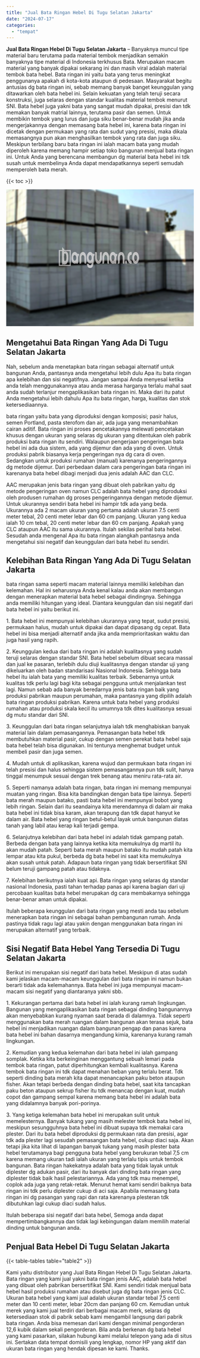 ```yaml
---
title: "Jual Bata Ringan Hebel Di Tugu Selatan Jakarta"
date: "2024-07-17"
categories: 
  - "tempat"
---
```


**Jual Bata Ringan Hebel Di Tugu Selatan Jakarta** – Banyaknya muncul tipe material baru terutama pada material tembok menjadikan semakin banyaknya tipe material di Indonesia terkhusus Bata. Merupakan macam material yang banyak dipakai sekarang ini dan masih viral adalah material tembok bata hebel. Bata ringan ini yaitu bata yang terus meningkat penggunanya apakah di kota-kota ataupun di pedesaan. Masyarakat begitu antusias dg bata ringan ini, sebab memang banyak banget keunggulan yang ditawarkan oleh bata hebel ini. Selain kekuatan yang telah teruji secara konstruksi, juga selaras dengan standar kualitas material tembok menurut SNI. Bata hebel juga yakni bata yang sangat mudah dipakai, presisi dan tdk memakan banyak matrial lainnya, terutama pasir dan semen. Untuk membikin tembok yang lurus dan juga siku benar-benar mudah jika anda mengerjakannya dengan memasang bata hebel ini, karena bata ringan ini dicetak dengan permukaan yang rata dan sudut yang presisi, maka dikala memasangnya pun akan menghasilkan tembok yang rata dan juga siku. Meskipun terbilang baru bata ringan ini ialah macam bata yang mudah diperoleh karena memang hampir setiap toko bangunan menjual bata ringan ini. Untuk Anda yang berencana membangun dg material bata hebel ini tdk susah untuk membelinya Anda dapat mendapatkannya seperti semudah memperoleh bata merah.

{{< toc >}}

![Jual Bata Ringan Hebel Di Tugu Selatan Jakarta](/images/jual-hebel-murah-37.png)

## Mengetahui Bata Ringan Yang Ada Di Tugu Selatan Jakarta

Nah, sebelum anda menetapkan bata ringan sebagai alternatif untuk bangunan Anda, pantasnya anda mengetahui lebih dulu Apa itu bata ringan apa kelebihan dan sisi negatifnya. Jangan sampai Anda menyesal ketika anda telah menggunakannya atau anda merasa harganya terlalu mahal saat anda sudah terlanjur mengaplikasikan bata ringan ini. Maka dari itu patut Anda mengetahui lebih dahulu Apa itu bata ringan, harga, kualitas dan stok ketersediaannya.

bata ringan yaitu bata yang diproduksi dengan komposisi; pasir halus, semen Portland, pasta sterofom dan air, ada juga yang menambahkan cairan aditif. Bata ringan ini proses pencetakannya melewati pencetakan khusus dengan ukuran yang selaras dg ukuran yang ditentukan oleh pabrik produksi bata ringan itu sendiri. Walaupun pengerjaan pengeringan bata hebel ini ada dua sistem, ada yang dijemur dan ada yang di oven. Untuk produksi pabrik biasanya kerja pengeringan nya dg cara di oven. Sedangkan untuk produksi rumahan (manual) karenanya pengeringannya dg metode dijemur. Dari perbedaan dalam cara pengeringan bata ringan ini karenanya bata hebel dibagi menjadi dua jenis adalah AAC dan CLC.

AAC merupakan jenis bata ringan yang dibuat oleh pabrikan yaitu dg metode pengeringan oven namun CLC adalah bata hebel yang diproduksi oleh produsen rumahan dg proses pengeringannya dengan metode dijemur. Untuk ukurannya sendiri bata hebel ini hampir tdk ada yang beda. Ukurannya ada 2 macam ukuran yang pertama adalah ukuran 7.5 centi meter tebal, 20 centi meter lebar dan 60 cm panjang. Ukuran yang kedua ialah 10 cm tebal, 20 centi meter lebar dan 60 cm panjang. Apakah yang CLC ataupun AAC itu sama ukurannya. Itulah sekilas perihal bata hebel. Sesudah anda mengenal Apa itu bata ringan alangkah pantasnya anda mengetahui sisi negatif dan keunggulan dari bata hebel itu sendiri.

## Kelebihan Bata Ringan Yang Ada Di Tugu Selatan Jakarta

bata ringan sama seperti macam material lainnya memiliki kelebihan dan kelemahan. Hal ini seharusnya Anda kenal kalau anda akan membangun dengan menerapkan material bata hebel sebagai dindingnya. Sehingga anda memiliki hitungan yang ideal. Diantara keunggulan dan sisi negatif dari bata hebel ini yaitu berikut ini.

1\. Bata hebel ini mempunyai kelebihan ukurannya yang tepat, sudut presisi, permukaan halus, mudah untuk dipakai dan dapat dipasang dg cepat. Bata hebel ini bisa menjadi alternatif anda jika anda memprioritaskan waktu dan juga hasil yang rapih.

2\. Keunggulan kedua dari bata ringan ini adalah kualitasnya yang sudah teruji selaras dengan standar SNI. Bata hebel sebelum dibuat secara massal dan jual ke pasaran, terlebih dulu diuji kualitasnya dengan standar uji yang dikeluarkan oleh badan standarisasi Nasional Indonesia. Sehingga bata hebel itu ialah bata yang memiliki kualitas terbaik. Sebenarnya untuk kualitas tdk perlu lagi bagi kita sebagai pengguna untuk menjalankan test lagi. Namun sebab ada banyak beredarnya jenis bata ringan baik yang produksi pabrikan maupun perumahan, maka pantasnya yang dipilih adalah bata ringan produksi pabrikan. Karena untuk bata hebel yang produksi rumahan atau produksi skala kecil itu umumnya tdk dites kualitasnya sesuai dg mutu standar dari SNI.

3\. Keunggulan dari bata ringan selanjutnya ialah tdk menghabiskan banyak material lain dalam pemasangannya. Pemasangan bata hebel tdk membutuhkan material pasir, cukup dengan semen perekat bata hebel saja bata hebel telah bisa digunakan. Ini tentunya menghemat budget untuk membeli pasir dan juga semen.

4\. Mudah untuk di aplikasikan, karena wujud dan permukaan bata ringan ini telah presisi dan halus sehingga sistem pemasangannya pun tdk sulit, hanya tinggal menumpuk sesuai dengan trek benang atau meniru rata-rata air.

5\. Seperti namanya adalah bata ringan, bata ringan ini memang mempunyai muatan yang ringan. Bisa kita bandingkan dengan bata tipe lainnya. Seperti bata merah maupun batako, pasti bata hebel ini mempunyai bobot yang lebih ringan. Selain dari itu seandainya kita merendamnya di dalam air maka bata hebel ini tidak bisa karam, akan terapung dan tdk dapat hanyut ke dalam air. Bata hebel yang ringan betul-betul layak untuk bangunan diatas tanah yang labil atau kerap kali terjadi gempa.

6\. Selanjutnya kelebihan dari bata hebel ini adalah tidak gampang patah. Berbeda dengan bata yang lainnya ketika kita memukulnya dg martil itu akan mudah patah. Seperti bata merah maupun batako itu mudah patah kita lempar atau kita pukul, berbeda dg bata hebel ini saat kita memukulnya akan susah untuk patah. Adapaun bata ringan yang tidak bersertifikat SNI belum teruji gampang patah atau tidaknya.

7\. Kelebihan berikutnya ialah kuat api. Bata ringan yang selaras dg standar nasional Indonesia, pasti tahan terhadap panas api karena bagian dari uji percobaan kualitas bata hebel merupakan dg cara membakarnya sehingga benar-benar aman untuk dipakai.

Itulah beberapa keunggulan dari bata ringan yang mesti anda tau sebelum menerapkan bata ringan ini sebagai bahan pembangunan rumah. Anda pastinya tidak ragu lagi atau yakin dengan menggunakan bata ringan ini merupakan alternatif yang terbaik.

## Sisi Negatif Bata Hebel Yang Tersedia Di Tugu Selatan Jakarta

Berikut ini merupakan sisi negatif dari bata hebel. Meskipun di atas sudah kami jelaskan macam-macam keunggulan dari bata ringan ini namun bukan berarti tidak ada kelemahannya. Bata hebel ini juga mempunyai macam-macam sisi negatif yang diantaranya yakni sbb.

1\. Kekurangan pertama dari bata hebel ini ialah kurang ramah lingkungan. Bangunan yang mengaplikasikan bata ringan sebagai dinding bangunannya akan menyebabkan kurang nyaman saat berada di dalamnya. Tidak seperti menggunakan bata merah ruangan dalam bangunan akan terasa sejuk, bata hebel ini menjadikan ruangan dalam bangunan pengap dan panas karena bata hebel ini bahan dasarnya mengandung kimia, karenanya kurang ramah lingkungan.

2\. Kemudian yang kedua kelemahan dari bata hebel ini ialah gampang somplak. Ketika kita berkeinginan menggantung sebuah lemari pada tembok bata ringan, patut diperhitungkan kembali kualitasnya. Karena tembok bata ringan ini tdk dapat menahan beban yang terlalu berat. Tdk seperti dinding bata merah kita dapat menancapkan paku beton ataupun fisher. Akan tetapi berbeda dengan dinding bata hebel, saat kita tancapkan paku beton ataupun sekrup fisher itu tdk menancap dengan kuat, mudah copot dan gampang sempal karena memang bata hebel ini adalah bata yang didalamnya banyak pori-porinya.

3\. Yang ketiga kelemahan bata hebel ini merupakan sulit untuk memelesternya. Banyak tukang yang masih melester tembok bata hebel ini, meskipun sesungguhnya bata hebel ini dibuat supaya tdk memakai cara plester. Dari itu bata hebel diproduksi dg permukaan rata dan presisi, agar tdk ada plester lagi sesudah pemasangan bata hebel, cukup diaci saja. Akan tetapi jika kita lihat di lapangan banyak tukang yang masih plester bata hebel terutamanya bagi pengguna bata hebel yang berukuran tebal 7,5 cm karena memang ukuran tadi ialah ukuran yang terlalu tipis untuk tembok bangunan. Bata ringan hakekatnya adalah bata yang tidak layak untuk diplester dg adukan pasir, dari itu banyak dari dinding bata ringan yang diplester tidak baik hasil pelestariannya. Ada yang tdk mau menempel, coplok ada juga yang retak-retak. Menurut hemat kami sendiri baiknya bata ringan ini tdk perlu diplester cukup di aci saja. Apabila memasang bata ringan ini dg pasangan yang rapi dan rata karenanya plesteran tdk dibutuhkan lagi cukup diaci sudah halus.

Itulah beberapa sisi negatif dari bata hebel, Semoga anda dapat mempertimbangkannya dan tidak lagi kebingungan dalam memilih material dinding untuk bangunan anda.

## Penjual Bata Hebel Di Tugu Selatan Jakarta

{{< table-tables table="table2" >}}

Kami yaitu distributor yang Jual Bata Ringan Hebel Di Tugu Selatan Jakarta. Bata ringan yang kami jual yakni bata ringan jenis AAC, adalah bata hebel yang dibuat oleh pabrikan bersertifikat SNI. Kami sendiri tidak menjual bata hebel hasil produksi rumahan atau disebut juga dg bata ringan jenis CLC. Ukuran bata hebel yang kami jual adalah ukuran standar tebal 7,5 centi meter dan 10 centi meter, lebar 20cm dan panjang 60 cm. Kemudian untuk merek yang kami jual terdiri dari berbagai macam merk, selaras dg ketersediaan stok di pabrik sebab kami mengambil langsung dari pabrik bata ringan. Anda bisa memesan dari kami dengan minimal pengorderan 12,6 kubik dalam sekali pengorderan. Bila anda berkenan dg bata hebel yang kami pasarkan, silakan hubungi kami melalui telepon yang ada di situs ini. Sertakan data tempat domisili yang lengkap, nomor HP yang aktif dan ukuran bata ringan yang hendak dipesan ke kami. Thanks.
